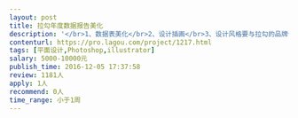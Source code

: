```yaml
---                
layout: post       
title: 拉勾年度数据报告美化           
description: '</br>1、数据表美化</br>2、设计插画</br>3、设计风格要与拉勾的品牌调性相符</br>4、项目周期一周</br>'     
contenturl: https://pro.lagou.com/project/1217.html      
tags: [平面设计,Photoshop,illustrator]            
salary: 5000-10000元          
publish_time: 2016-12-05 17:37:58         
review: 1181人                   
apply: 1人                   
recommend: 0人                   
time_range: 小于1周              
---                 
```

